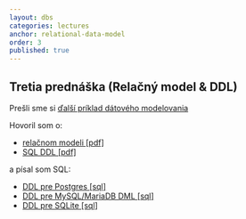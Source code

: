 ```yaml
---
layout: dbs
categories: lectures
anchor: relational-data-model
order: 3
published: true
---
```

## Tretia prednáška (Relačný model & DDL)

Prešli sme si [ďalší príklad dátového modelovania](/lectures/files/03.01_DM_Practice.pdf)

Hovoril som o:

* [relačnom modeli [pdf]](/lectures/files/03.02_RelationalModel.pdf)
* [SQL DDL [pdf]](/lectures/files/03.03_SQL-DDL.pdf)

a písal som SQL:

* [DDL pre Postgres [sql]](/lectures/files/03_postgres_statements-DDL.sql)
* [DDL pre MySQL/MariaDB DML [sql]](/lectures/files/03_mysql_statements-DDL.sql)
* [DDL pre SQLite [sql]](/lectures/files/03_sqlite_statements-DDL.sql)

